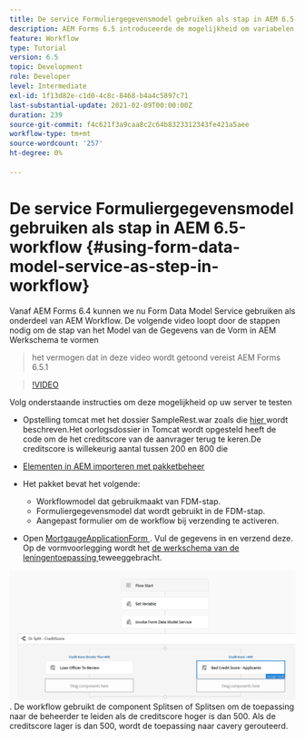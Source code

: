 ```yaml
---
title: De service Formuliergegevensmodel gebruiken als stap in AEM 6.5-workflow
description: AEM Forms 6.5 introduceerde de mogelijkheid om variabelen te maken in de AEM Workflow. Met deze nieuwe mogelijkheid die de "Invoke Form Data Model Service" in AEM workflow gebruikt, is heel eenvoudig geworden. De volgende video zal u door de stappen lopen betrokken bij het gebruiken van de Invoke Dienst van het Model van Gegevens van de Vorm in AEM Werkstroom.
feature: Workflow
type: Tutorial
version: 6.5
topic: Development
role: Developer
level: Intermediate
exl-id: 1f13d82e-c1d0-4c8c-8468-b4a4c5897c71
last-substantial-update: 2021-02-09T00:00:00Z
duration: 239
source-git-commit: f4c621f3a9caa8c2c64b8323312343fe421a5aee
workflow-type: tm+mt
source-wordcount: '257'
ht-degree: 0%

---
```


# De service Formuliergegevensmodel gebruiken als stap in AEM 6.5-workflow {#using-form-data-model-service-as-step-in-workflow}

Vanaf AEM Forms 6.4 kunnen we nu Form Data Model Service gebruiken als onderdeel van AEM Workflow. De volgende video loopt door de stappen nodig om de stap van het Model van de Gegevens van de Vorm in AEM Werkschema te vormen

> het vermogen dat in deze video wordt getoond vereist AEM Forms 6.5.1


>[!VIDEO](https://video.tv.adobe.com/v/28145?quality=12&learn=on)

Volg onderstaande instructies om deze mogelijkheid op uw server te testen

* Opstelling tomcat met het dossier SampleRest.war zoals die [ hier ](https://helpx.adobe.com/experience-manager/kt/forms/using/preparing-datasource-for-form-data-model-tutorial-use.html) wordt beschreven.Het oorlogsdossier in Tomcat wordt opgesteld heeft de code om de het creditscore van de aanvrager terug te keren.De creditscore is willekeurig aantal tussen 200 en 800 die

* [Elementen in AEM importeren met pakketbeheer](assets/aem65-loanapplication.zip)
* Het pakket bevat het volgende:

   * Workflowmodel dat gebruikmaakt van FDM-stap.
   * Formuliergegevensmodel dat wordt gebruikt in de FDM-stap.
   * Aangepast formulier om de workflow bij verzending te activeren.
* Open [ MortgaugeApplicationForm ](http://localhost:4502/content/dam/formsanddocuments/loanapplication/jcr:content?wcmmode=disabled). Vul de gegevens in en verzend deze. Op de vormvoorlegging wordt het [ de werkschema van de leningentoepassing ](http://http://localhost:4502/editor.html/conf/global/settings/workflow/models/LoanApplication2.html) teweeggebracht.

![ workflow ](assets/invokefdm651.PNG) .
De workflow gebruikt de component Splitsen of Splitsen om de toepassing naar de beheerder te leiden als de creditscore hoger is dan 500. Als de creditscore lager is dan 500, wordt de toepassing naar cavery gerouteerd.
